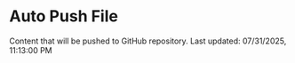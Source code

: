 # Auto Push File

Content that will be pushed to GitHub repository.
Last updated: 07/31/2025, 11:13:00 PM